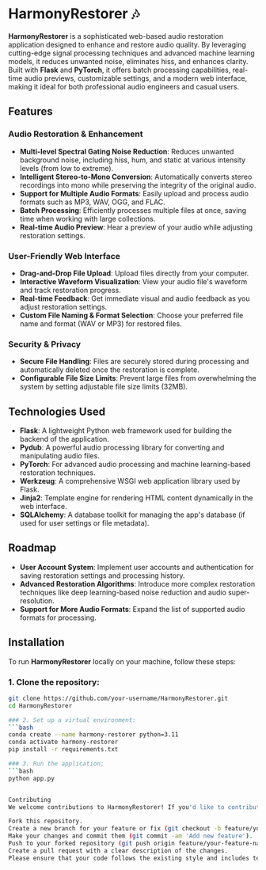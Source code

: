 # HarmonyRestorer 🎶

**HarmonyRestorer** is a sophisticated web-based audio restoration application designed to enhance and restore audio quality. By leveraging cutting-edge signal processing techniques and advanced machine learning models, it reduces unwanted noise, eliminates hiss, and enhances clarity. Built with **Flask** and **PyTorch**, it offers batch processing capabilities, real-time audio previews, customizable settings, and a modern web interface, making it ideal for both professional audio engineers and casual users.

## Features

### Audio Restoration & Enhancement
- **Multi-level Spectral Gating Noise Reduction**: Reduces unwanted background noise, including hiss, hum, and static at various intensity levels (from low to extreme).
- **Intelligent Stereo-to-Mono Conversion**: Automatically converts stereo recordings into mono while preserving the integrity of the original audio.
- **Support for Multiple Audio Formats**: Easily upload and process audio formats such as MP3, WAV, OGG, and FLAC.
- **Batch Processing**: Efficiently processes multiple files at once, saving time when working with large collections.
- **Real-time Audio Preview**: Hear a preview of your audio while adjusting restoration settings.

### User-Friendly Web Interface
- **Drag-and-Drop File Upload**: Upload files directly from your computer.
- **Interactive Waveform Visualization**: View your audio file's waveform and track restoration progress.
- **Real-time Feedback**: Get immediate visual and audio feedback as you adjust restoration settings.
- **Custom File Naming & Format Selection**: Choose your preferred file name and format (WAV or MP3) for restored files.

### Security & Privacy
- **Secure File Handling**: Files are securely stored during processing and automatically deleted once the restoration is complete.
- **Configurable File Size Limits**: Prevent large files from overwhelming the system by setting adjustable file size limits (32MB).

## Technologies Used
- **Flask**: A lightweight Python web framework used for building the backend of the application.
- **Pydub**: A powerful audio processing library for converting and manipulating audio files.
- **PyTorch**: For advanced audio processing and machine learning-based restoration techniques.
- **Werkzeug**: A comprehensive WSGI web application library used by Flask.
- **Jinja2**: Template engine for rendering HTML content dynamically in the web interface.
- **SQLAlchemy**: A database toolkit for managing the app's database (if used for user settings or file metadata).

## Roadmap
- **User Account System**: Implement user accounts and authentication for saving restoration settings and processing history.
- **Advanced Restoration Algorithms**: Introduce more complex restoration techniques like deep learning-based noise reduction and audio super-resolution.
- **Support for More Audio Formats**: Expand the list of supported audio formats for processing.

## Installation

To run **HarmonyRestorer** locally on your machine, follow these steps:

### 1. Clone the repository:

```bash
git clone https://github.com/your-username/HarmonyRestorer.git
cd HarmonyRestorer

### 2. Set up a virtual environment:
```bash
conda create --name harmony-restorer python=3.11
conda activate harmony-restorer
pip install -r requirements.txt

### 3. Run the application:
```bash
python app.py


Contributing
We welcome contributions to HarmonyRestorer! If you'd like to contribute, feel free to fork the repository and submit a pull request. Here's how you can get started:

Fork this repository.
Create a new branch for your feature or fix (git checkout -b feature/your-feature-name).
Make your changes and commit them (git commit -am 'Add new feature').
Push to your forked repository (git push origin feature/your-feature-name).
Create a pull request with a clear description of the changes.
Please ensure that your code follows the existing style and includes tests if applicable.

